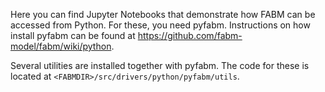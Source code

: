 Here you can find Jupyter Notebooks that demonstrate how FABM can be accessed from Python.
For these, you need pyfabm. Instructions on how install pyfabm can be found at https://github.com/fabm-model/fabm/wiki/python.

Several utilities are installed together with pyfabm. The code for these is located at `<FABMDIR>/src/drivers/python/pyfabm/utils`.